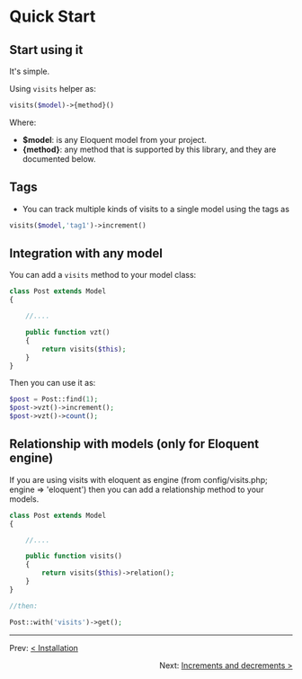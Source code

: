 # Quick Start

## Start using it

It's simple.

Using `visits` helper as:

```php
visits($model)->{method}()
```

Where:

-   **$model**: is any Eloquent model from your project.
-   **{method}**: any method that is supported by this library, and they are documented below.

## Tags

-   You can track multiple kinds of visits to a single model using the tags as

```php
visits($model,'tag1')->increment()
```

## Integration with any model

You can add a `visits` method to your model class:

```php
class Post extends Model
{

    //....

    public function vzt()
    {
        return visits($this);
    }
}
```

Then you can use it as:

```php
$post = Post::find(1);
$post->vzt()->increment();
$post->vzt()->count();
```

## Relationship with models (only for Eloquent engine)

If you are using visits with eloquent as engine (from config/visits.php; engine => 'eloquent') then you can add a relationship method to your models.

```php
class Post extends Model
{

    //....

    public function visits()
    {
        return visits($this)->relation();
    }
}

//then:

Post::with('visits')->get();
```

---

<p align="left">
  Prev:  <a href="3_installation.md">< Installation</a> 
</p>

<p align="right">
  Next:  <a href="5_increments-and-decrementst.md">Increments and decrements ></a> 
</p>
